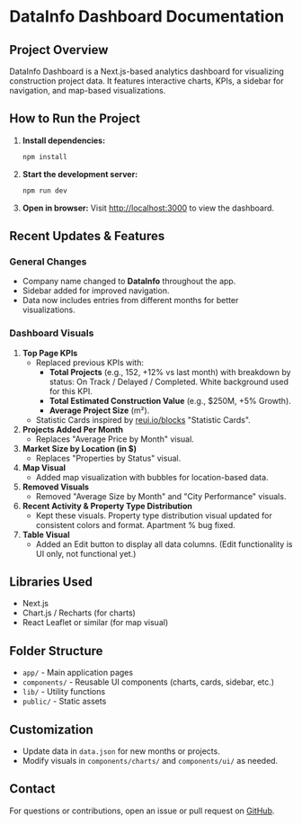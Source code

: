 
# DataInfo Dashboard Documentation

## Project Overview
DataInfo Dashboard is a Next.js-based analytics dashboard for visualizing construction project data. It features interactive charts, KPIs, a sidebar for navigation, and map-based visualizations.

## How to Run the Project

1. **Install dependencies:**
	```bash
	npm install
	```
2. **Start the development server:**
	```bash
	npm run dev
	```
3. **Open in browser:**
	Visit [http://localhost:3000](http://localhost:3000) to view the dashboard.

## Recent Updates & Features

### General Changes
- Company name changed to **DataInfo** throughout the app.
- Sidebar added for improved navigation.
- Data now includes entries from different months for better visualizations.

### Dashboard Visuals
1. **Top Page KPIs**
	- Replaced previous KPIs with:
	  - **Total Projects** (e.g., 152, +12% vs last month) with breakdown by status: On Track / Delayed / Completed. White background used for this KPI.
	  - **Total Estimated Construction Value** (e.g., $250M, +5% Growth).
	  - **Average Project Size** (m²).
	- Statistic Cards inspired by [reui.io/blocks](https://reui.io/blocks) "Statistic Cards".
2. **Projects Added Per Month**
	- Replaces "Average Price by Month" visual.
3. **Market Size by Location (in $)**
	- Replaces "Properties by Status" visual.
4. **Map Visual**
	- Added map visualization with bubbles for location-based data.
5. **Removed Visuals**
	- Removed "Average Size by Month" and "City Performance" visuals.
6. **Recent Activity & Property Type Distribution**
	- Kept these visuals. Property type distribution visual updated for consistent colors and format. Apartment % bug fixed.
7. **Table Visual**
	- Added an Edit button to display all data columns. (Edit functionality is UI only, not functional yet.)

## Libraries Used
- Next.js
- Chart.js / Recharts (for charts)
- React Leaflet or similar (for map visual)

## Folder Structure
- `app/` - Main application pages
- `components/` - Reusable UI components (charts, cards, sidebar, etc.)
- `lib/` - Utility functions
- `public/` - Static assets

## Customization
- Update data in `data.json` for new months or projects.
- Modify visuals in `components/charts/` and `components/ui/` as needed.

## Contact
For questions or contributions, open an issue or pull request on [GitHub](https://github.com/abdo1699/DataInfo).
